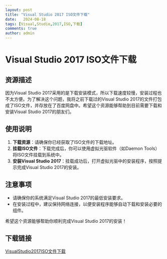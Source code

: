 ```yaml
---
layout: post
title: "Visual Studio 2017 ISO文件下载"
date:   2024-08-18
tags: [Visual,Studio,2017,ISO,下载]
comments: true
author: admin
---
```

# Visual Studio 2017 ISO文件下载

## 资源描述

因为Visual Studio 2017采用的是下载安装模式，所以下载速度较慢，安装过程也不太方便。为了解决这个问题，我将之前下载过的Visual Studio 2017的文件打包成了ISO文件，并存放在了百度网盘中。希望这个资源能够帮助到目前需要下载和安装Visual Studio 2017的朋友们。

## 使用说明

1. **下载资源**：请确保你已经获取了ISO文件的下载地址。
2. **挂载ISO文件**：下载完成后，你可以使用虚拟光驱软件（如Daemon Tools）将ISO文件挂载到系统中。
3. **安装Visual Studio 2017**：挂载成功后，打开虚拟光驱中的安装程序，按照提示完成Visual Studio 2017的安装。

## 注意事项

- 请确保你的系统满足Visual Studio 2017的最低安装要求。
- 在安装过程中，建议保持网络连接，以便安装程序能够自动下载和安装必要的组件。

希望这个资源能够帮助你顺利完成Visual Studio 2017的安装！

## 下载链接

[VisualStudio2017ISO文件下载](https://pan.quark.cn/s/3cf6ad8c0ff1)